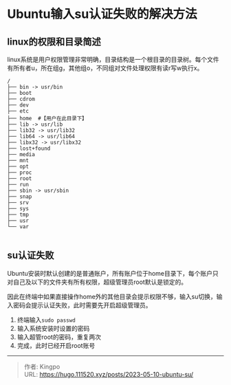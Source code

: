 # Ubuntu输入su认证失败的解决方法


<!--more-->
## linux的权限和目录简述

linux系统是用户权限管理非常明确，目录结构是一个根目录的目录树。每个文件有所有者u，所在组g，其他组o，不同组对文件处理权限有读r写w执行x。

```
/
├── bin -> usr/bin
├── boot
├── cdrom
├── dev
├── etc
├── home  #【用户在此目录下】
├── lib -> usr/lib
├── lib32 -> usr/lib32
├── lib64 -> usr/lib64
├── libx32 -> usr/libx32
├── lost+found
├── media
├── mnt
├── opt
├── proc
├── root
├── run
├── sbin -> usr/sbin
├── snap
├── srv
├── sys
├── tmp
├── usr
└── var


```

## su认证失败

Ubuntu安装时默认创建的是普通账户，所有账户位于home目录下，每个账户只对自己及以下的文件夹有所有权限，超级管理员root默认是锁定的。

因此在终端中如果直接操作home外的其他目录会提示权限不够，输入su切换，输入密码会提示认证失败，此时需要先开启超级管理员。

1. 终端输入`sudo passwd`
2. 输入系统安装时设置的密码
3. 输入超管root的密码，重复两次
4. 完成，此时已经开启root账号

---

> 作者: Kingpo  
> URL: https://hugo.111520.xyz/posts/2023-05-10-ubuntu-su/  


